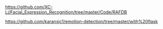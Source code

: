 https://github.com/XC-Li/Facial_Expression_Recognition/tree/master/Code/RAFDB


https://github.com/karansjc1/emotion-detection/tree/master/with%20flask